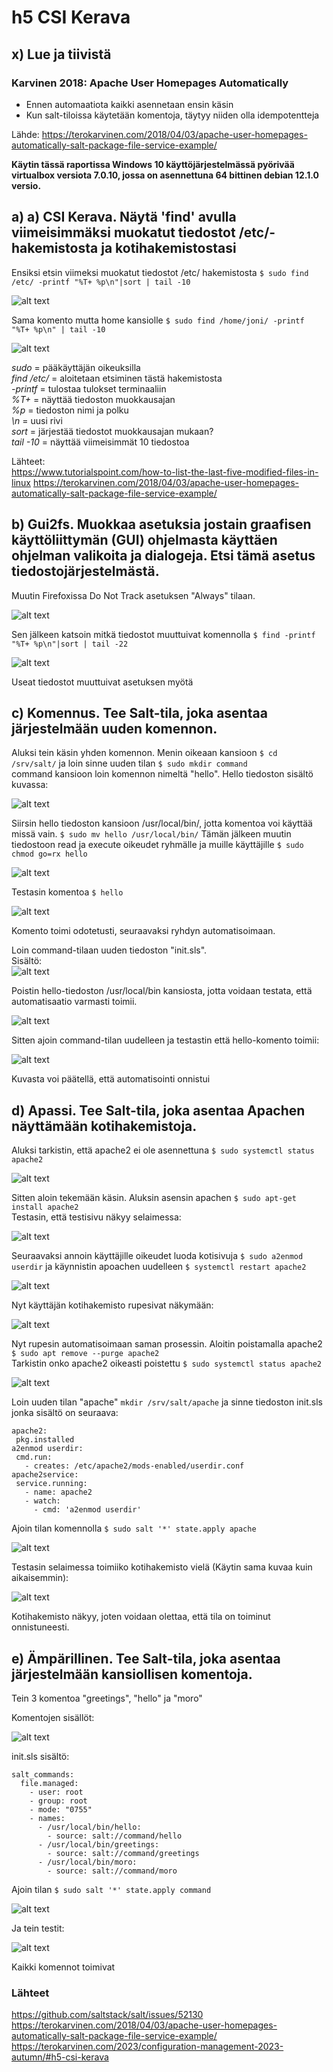 # h5 CSI Kerava #

## x) Lue ja tiivistä ##

### Karvinen 2018: Apache User Homepages Automatically ###

- Ennen automaatiota kaikki asennetaan ensin käsin
- Kun salt-tiloissa käytetään komentoja, täytyy niiden olla idempotentteja

Lähde: https://terokarvinen.com/2018/04/03/apache-user-homepages-automatically-salt-package-file-service-example/

**Käytin tässä raportissa Windows 10 käyttöjärjestelmässä pyörivää virtualbox versiota 7.0.10, jossa on asennettuna 64 bittinen debian 12.1.0 versio.**
## a) a) CSI Kerava. Näytä 'find' avulla viimeisimmäksi muokatut tiedostot /etc/-hakemistosta ja kotihakemistostasi ##

Ensiksi etsin viimeksi muokatut tiedostot /etc/ hakemistosta `$ sudo find /etc/ -printf "%T+ %p\n"|sort | tail -10`

![alt text](https://github.com/faltjon/Infra-as-code/blob/main/h5/kuvat/1-findetc.png " ")

Sama komento mutta home kansiolle `$ sudo find /home/joni/ -printf "%T+ %p\n" | tail -10` 

![alt text](https://github.com/faltjon/Infra-as-code/blob/main/h5/kuvat/2-findhome.png " ")

*sudo* = pääkäyttäjän oikeuksilla  
*find /etc/* = aloitetaan etsiminen tästä hakemistosta  
*-printf* = tulostaa tulokset terminaaliin  
*%T+* = näyttää tiedoston muokkausajan  
*%p* = tiedoston nimi ja polku  
*\n* = uusi rivi  
*sort* = järjestää tiedostot muokkausajan mukaan?  
*tail -10* = näyttää viimeisimmät 10 tiedostoa  

Lähteet:   
https://www.tutorialspoint.com/how-to-list-the-last-five-modified-files-in-linux
https://terokarvinen.com/2018/04/03/apache-user-homepages-automatically-salt-package-file-service-example/

## b) Gui2fs. Muokkaa asetuksia jostain graafisen käyttöliittymän (GUI) ohjelmasta käyttäen ohjelman valikoita ja dialogeja. Etsi tämä asetus tiedostojärjestelmästä. ##

Muutin Firefoxissa Do Not Track asetuksen "Always" tilaan. 

![alt text](https://github.com/faltjon/Infra-as-code/blob/main/h5/kuvat/3-firefox.png " ")

Sen jälkeen katsoin mitkä tiedostot muuttuivat komennolla `$ find -printf "%T+ %p\n"|sort | tail -22`

![alt text](https://github.com/faltjon/Infra-as-code/blob/main/h5/kuvat/4-find.png " ")

Useat tiedostot muuttuivat asetuksen myötä

## c) Komennus. Tee Salt-tila, joka asentaa järjestelmään uuden komennon. ##

Aluksi tein käsin yhden komennon. Menin oikeaan kansioon `$ cd /srv/salt/` ja loin sinne uuden tilan `$ sudo mkdir command`  
command kansioon loin komennon nimeltä "hello". Hello tiedoston sisältö kuvassa:

![alt text](https://github.com/faltjon/Infra-as-code/blob/main/h5/kuvat/5-hello.png " ")

Siirsin hello tiedoston kansioon /usr/local/bin/, jotta komentoa voi käyttää missä vain. `$ sudo mv hello /usr/local/bin/`
Tämän jälkeen muutin tiedostoon read ja execute oikeudet ryhmälle ja muille käyttäjille `$ sudo chmod go=rx hello`

![alt text](https://github.com/faltjon/Infra-as-code/blob/main/h5/kuvat/6-chmod.png " ")

Testasin komentoa `$ hello`

![alt text](https://github.com/faltjon/Infra-as-code/blob/main/h5/kuvat/7-hellotest.png " ")

Komento toimi odotetusti, seuraavaksi ryhdyn automatisoimaan.

Loin command-tilaan uuden tiedoston "init.sls".  
Sisältö:  
![alt text](https://github.com/faltjon/Infra-as-code/blob/main/h5/kuvat/8-init.png " ")

Poistin hello-tiedoston /usr/local/bin kansiosta, jotta voidaan testata, että automatisaatio varmasti toimii.

![alt text](https://github.com/faltjon/Infra-as-code/blob/main/h5/kuvat/9-delete.png " ")

Sitten ajoin command-tilan uudelleen ja testastin että hello-komento toimii:

![alt text](https://github.com/faltjon/Infra-as-code/blob/main/h5/kuvat/10-tila.png " ")

Kuvasta voi päätellä, että automatisointi onnistui

## d) Apassi. Tee Salt-tila, joka asentaa Apachen näyttämään kotihakemistoja. ## 

Aluksi tarkistin, että apache2 ei ole asennettuna `$ sudo systemctl status apache2`

![alt text](https://github.com/faltjon/Infra-as-code/blob/main/h5/kuvat/11-apache.png " ")

Sitten aloin tekemään käsin. Aluksin asensin apachen `$ sudo apt-get install apache2`  
Testasin, että testisivu näkyy selaimessa:  

![alt text](https://github.com/faltjon/Infra-as-code/blob/main/h5/kuvat/12-testisivu.png " ")

Seuraavaksi annoin käyttäjille oikeudet luoda kotisivuja `$ sudo a2enmod userdir` ja käynnistin apoachen uudelleen `$ systemctl restart apache2`

![alt text](https://github.com/faltjon/Infra-as-code/blob/main/h5/kuvat/13-oikeudet.png " ")

Nyt käyttäjän kotihakemisto rupesivat näkymään:

![alt text](https://github.com/faltjon/Infra-as-code/blob/main/h5/kuvat/14-kotihakemisto.png " ")

Nyt rupesin automatisoimaan saman prosessin. Aloitin poistamalla apache2 `$ sudo apt remove --purge apache2`  
Tarkistin onko apache2 oikeasti poistettu `$ sudo systemctl status apache2`

![alt text](https://github.com/faltjon/Infra-as-code/blob/main/h5/kuvat/15-remove.png " ")

Loin uuden tilan "apache" `mkdir /srv/salt/apache` ja sinne tiedoston init.sls jonka sisältö on seuraava:

```
apache2:
 pkg.installed
a2enmod userdir:
 cmd.run:
   - creates: /etc/apache2/mods-enabled/userdir.conf
apache2service:
 service.running:
   - name: apache2
   - watch:
     - cmd: 'a2enmod userdir'
```
Ajoin tilan komennolla `$ sudo salt '*' state.apply apache`

![alt text](https://github.com/faltjon/Infra-as-code/blob/main/h5/kuvat/16-state.png " ")

Testasin selaimessa toimiiko kotihakemisto vielä (Käytin sama kuvaa kuin aikaisemmin): 

![alt text](https://github.com/faltjon/Infra-as-code/blob/main/h5/kuvat/14-kotihakemisto.png " ")

Kotihakemisto näkyy, joten voidaan olettaa, että tila on toiminut onnistuneesti.

## e) Ämpärillinen. Tee Salt-tila, joka asentaa järjestelmään kansiollisen komentoja. ##

Tein 3 komentoa "greetings", "hello" ja "moro"

Komentojen sisällöt:

![alt text](https://github.com/faltjon/Infra-as-code/blob/main/h5/kuvat/17-komennot.png " ")

init.sls sisältö:

```
salt_commands:
  file.managed:
    - user: root
    - group: root
    - mode: "0755"
    - names:
      - /usr/local/bin/hello:
        - source: salt://command/hello
      - /usr/local/bin/greetings:
        - source: salt://command/greetings
      - /usr/local/bin/moro:
        - source: salt://command/moro
```

Ajoin tilan `$ sudo salt '*' state.apply command`

![alt text](https://github.com/faltjon/Infra-as-code/blob/main/h5/kuvat/18-apply.png " ")

Ja tein testit:

![alt text](https://github.com/faltjon/Infra-as-code/blob/main/h5/kuvat/19-testit.png " ")

Kaikki komennot toimivat

### Lähteet ###

https://github.com/saltstack/salt/issues/52130
https://terokarvinen.com/2018/04/03/apache-user-homepages-automatically-salt-package-file-service-example/
https://terokarvinen.com/2023/configuration-management-2023-autumn/#h5-csi-kerava

